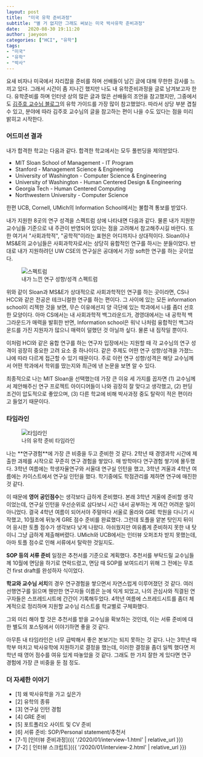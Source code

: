 ```yaml
---
layout: post
title:  "미국 유학 준비과정"
subtitle: "별 거 없지만 그래도 써보는 미국 박사유학 준비과정"
date:   2020-08-30 19:11:20
author: jaeyoon
categories: ["HCI", "유학"]
tags:
- "미국"
- "유학"
- "박사"
---
```




요새 비자나 미국에서 자리잡을 준비를 하며 선배들이 남긴 글에 대해 무한한 감사를 느끼고 있다. 그래서 시간이 좀 지나긴 했지만 나도 내 유학준비과정을 글로 남겨보고자 한다. 유학준비를 하며 인터넷 상의 많은 글과 많은 선배들의 조언을 참고했지만, 그중에서도 [김주호 교수님 블로그](http://mcpanic.com/)의 유학 가이드를 가장 많이 참고했었다. 따라서 상당 부분 겹칠 수 있고, 분야에 따라 김주호 교수님의 글을 참고하는 편이 나을 수도 있다는 점을 미리 밝히고 시작한다.

### 어드미션 결과

내가 합격한 학교는 다음과 같다. 합격한 학교에서는 모두 풀펀딩을 제의받았다.

- MIT Sloan School of Management - IT Program
- Stanford - Management Science & Engineering
- University of Washington - Computer Science & Engineering
- University of Washington - Human Centered Design & Engineering
- Georgia Tech - Human Centered Computing
- Northwestern University - Computer Science

한편 UCB, Cornell, UMich의 Information School에서는 불합격 통보를 받았다. 

내가 지원한 8곳의 연구 성격을 스펙트럼 상에 나타내면 다음과 같다. 물론 내가 지원한 교수님들 기준으로 내 주관이 반영되어 있다는 점을 고려해서 참고해주시길 바란다. 또한 여기서 "사회과학적", "공학적"이라는 표현은 어디까지나 상대적이다. Sloan이나 MS&E의 교수님들은 사회과학자로서는 상당히 융합적인 연구를 하시는 분들이었다. 반대로 내가 지원하려던 UW CSE의 연구실은 공대에서 가장 soft한 연구를 하는 곳이었다.

<figure><img data-action="zoom" src="{{ '/assets/img/200830/spectrum.jpg' | relative_url }}" alt="스펙트럼"><figcaption>내가 느낀 연구 성향/성격 스펙트럼</figcaption></figure>
위와 같이 Sloan과 MS&E가 상대적으로 사회과학적인 연구를 하는 곳이라면, CS나 HCC와 같은 전공은 테크니컬한 연구를 하는 편이다. 그 사이에 있는 모든 information school이 리젝한 것을 보면, 무슨 이유에선지 양 극단에 있는 학과에서 나를 좀더 선호한 모양이다. 아마 CS에서는 내 사회과학적 백그라운드가, 경영대에서는 내 공학적 백그라운드가 매력을 발휘한 반면, Information school은 워낙 나처럼 융합적인 백그라운드를 가진 지원자가 많으니 매력이 덜했던 것 아닐까 싶다. 물론 내 짐작일 뿐이다.

이처럼 HCI와 같은 융합 연구를 하는 연구자 입장에서는 지원할 때 각 교수님의 연구 성격이 굉장히 중요한 고려 요소 중 하나이다. 같은 주제도 어떤 연구 성향/성격을 가졌느냐에 따라 다르게 접근할 수 있기 때문이다. 주로 이런 연구 성향/성격은 해당 교수님께서 어떤 학과에서 학위를 땄는지와 최근에 낸 논문을 보면 알 수 있다.

최종적으로 나는 MIT Sloan을 선택했는데 가장 큰 이유 세 가지를 꼽자면 (1) 교수님께서 제안해주신 연구 프로젝트 아이디어들이 나와 굉장히 잘 맞다고 생각했고, (2) 펀딩 조건이 압도적으로 좋았으며, (3) 다른 학교에 비해 박사과정 중도 탈락이 적은 편이라고 들었기 때문이다. 

### 타임라인

<figure><img data-action="zoom" src="{{ '/assets/img/200830/timeline.jpg' | relative_url }}" alt="타임라인"><figcaption>나의 유학 준비 타임라인</figcaption></figure>
나는 **연구경험**에 가장 큰 비중을 두고 준비한 것 같다. 2학년 때 경영과학 시간에 제출한 과제를 시작으로 꾸준히 연구 경험을 쌓았다. 매 방학마다 연구경험 쌓기에 몰두했다. 3학년 여름에는 학생자율연구와 서울대 연구실 인턴을 했고, 3학년 겨울과 4학년 여름에는 카이스트에서 연구실 인턴을 했다. 학기중에도 학점관리를 제하면 연구에 매진한 것 같다.    

이 때문에 **영어 공인점수**는 생각보다 급하게 준비했다. 본래 3학년 겨울에 준비할 생각이었는데, 연구실 인턴을 우선순위로 삼다보니 시간 내서 공부하는 게 여간 어려운 일이 아니었다. 결국 4학년 여름이 되어서야 주말마다 서울로 올라와 GRE 학원을 다니기 시작했고, 10월초에 뒤늦게 GRE 점수 준비를 완료했다. 그런데 토플을 얕본 탓인지 뒤이어 응시한 토플 점수가 생각보다 낮게 나왔다. 아쉬웠지만 여유롭게 준비하지 못한 내 탓이니 그냥 급하게 제출해버렸다. UMich와 UCB에서는 인터뷰 오퍼조차 받지 못했는데, 아마 토플 점수로 인해 서류에서 탈락한 것일지도.

**SOP 등의 서류 준비** 일정은 추천서를 기준으로 계획했다. 추천서를 부탁드릴 교수님들께 10월에 면담을 하기로 연락드렸고, 면담 때 SOP를 보여드리기 위해 그 전에는 무조건 first draft를 완성하자 식이었다.

**학교와 교수님 서치**의 경우 연구경험을 쌓으면서 자연스럽게 이루어졌던 것 같다. 여러 선행연구를 읽으며 웬만한 연구자들 이름은 눈에 익게 되었고, 나의 관심사와 직결된 연구자들은 스프레드시트에 간간이 기록해두었다. 4학년 여름에 스프레드시트를 좀더 체계적으로 정리하며 지원할 교수님 리스트를 학교별로 구체화했다.

그외 미리 해야 할 것은 추천서를 받을 교수님을 확보하는 것인데, 이는 서류 준비에 대한 별도의 포스팅에서 이야기하면 좋을 것 같다.

아무튼 내 타임라인은 너무 급박해서 좋은 본보기는 되지 못하는 것 같다. 나는 3학년 때 학부 마치고 박사유학에 지원하기로 결정을 했는데, 이러한 결정을 좀더 일찍 했다면 저학년 때 영어 점수를 여유 있게 따놓았을 것 같다. 그래도 한 가지 잘한 게 있다면 연구 경험에 가장 큰 비중을 둔 점 정도. 

### 더 자세한 이야기

- [1] 왜 박사유학을 가고 싶은가
- [2] 유학의 종류
- [3] 연구실 인턴 경험
- [4] GRE 준비 
- [5] 포트폴리오 사이트 및 CV 준비
- [6] 서류 준비: SOP/Personal statement/추천서
- [7-1] [인터뷰 준비과정]({{ '/2020/01/interview-1.html' | relative_url }})
- [7-2] [ 인터뷰 스크립트]({{ '/2020/01/interview-2.html' | relative_url }})